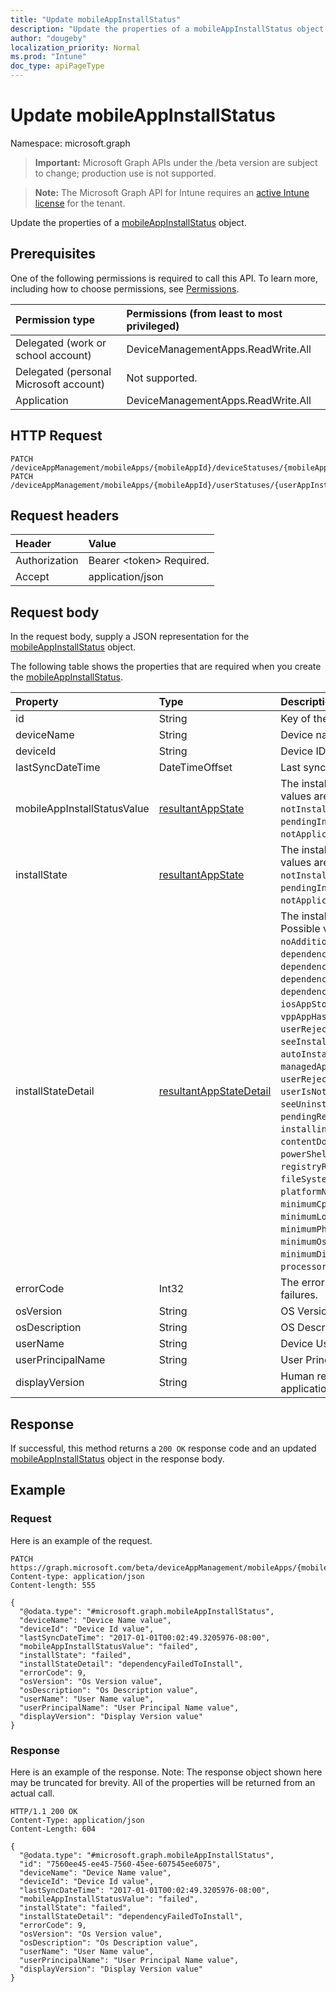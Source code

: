 ```yaml
---
title: "Update mobileAppInstallStatus"
description: "Update the properties of a mobileAppInstallStatus object."
author: "dougeby"
localization_priority: Normal
ms.prod: "Intune"
doc_type: apiPageType
---
```


# Update mobileAppInstallStatus

Namespace: microsoft.graph

> **Important:** Microsoft Graph APIs under the /beta version are subject to change; production use is not supported.

> **Note:** The Microsoft Graph API for Intune requires an [active Intune license](https://go.microsoft.com/fwlink/?linkid=839381) for the tenant.

Update the properties of a [mobileAppInstallStatus](../resources/intune-apps-mobileappinstallstatus.md) object.

## Prerequisites
One of the following permissions is required to call this API. To learn more, including how to choose permissions, see [Permissions](/graph/permissions-reference).

|Permission type|Permissions (from least to most privileged)|
|:---|:---|
|Delegated (work or school account)|DeviceManagementApps.ReadWrite.All|
|Delegated (personal Microsoft account)|Not supported.|
|Application|DeviceManagementApps.ReadWrite.All|

## HTTP Request
<!-- {
  "blockType": "ignored"
}
-->
``` http
PATCH /deviceAppManagement/mobileApps/{mobileAppId}/deviceStatuses/{mobileAppInstallStatusId}
PATCH /deviceAppManagement/mobileApps/{mobileAppId}/userStatuses/{userAppInstallStatusId}/deviceStatuses/{mobileAppInstallStatusId}
```

## Request headers
|Header|Value|
|:---|:---|
|Authorization|Bearer &lt;token&gt; Required.|
|Accept|application/json|

## Request body
In the request body, supply a JSON representation for the [mobileAppInstallStatus](../resources/intune-apps-mobileappinstallstatus.md) object.

The following table shows the properties that are required when you create the [mobileAppInstallStatus](../resources/intune-apps-mobileappinstallstatus.md).

|Property|Type|Description|
|:---|:---|:---|
|id|String|Key of the entity.|
|deviceName|String|Device name|
|deviceId|String|Device ID|
|lastSyncDateTime|DateTimeOffset|Last sync date time|
|mobileAppInstallStatusValue|[resultantAppState](../resources/intune-shared-resultantappstate.md)|The install state of the app. Possible values are: `installed`, `failed`, `notInstalled`, `uninstallFailed`, `pendingInstall`, `unknown`, `notApplicable`.|
|installState|[resultantAppState](../resources/intune-shared-resultantappstate.md)|The install state of the app. Possible values are: `installed`, `failed`, `notInstalled`, `uninstallFailed`, `pendingInstall`, `unknown`, `notApplicable`.|
|installStateDetail|[resultantAppStateDetail](../resources/intune-apps-resultantappstatedetail.md)|The install state detail of the app. Possible values are: `noAdditionalDetails`, `dependencyFailedToInstall`, `dependencyWithRequirementsNotMet`, `dependencyPendingReboot`, `dependencyWithAutoInstallDisabled`, `iosAppStoreUpdateFailedToInstall`, `vppAppHasUpdateAvailable`, `userRejectedUpdate`, `seeInstallErrorCode`, `autoInstallDisabled`, `managedAppNoLongerPresent`, `userRejectedInstall`, `userIsNotLoggedIntoAppStore`, `seeUninstallErrorCode`, `pendingReboot`, `installingDependencies`, `contentDownloaded`, `powerShellScriptRequirementNotMet`, `registryRequirementNotMet`, `fileSystemRequirementNotMet`, `platformNotApplicable`, `minimumCpuSpeedNotMet`, `minimumLogicalProcessorCountNotMet`, `minimumPhysicalMemoryNotMet`, `minimumOsVersionNotMet`, `minimumDiskSpaceNotMet`, `processorArchitectureNotApplicable`.|
|errorCode|Int32|The error code for install or uninstall failures.|
|osVersion|String|OS Version|
|osDescription|String|OS Description|
|userName|String|Device User Name|
|userPrincipalName|String|User Principal Name|
|displayVersion|String|Human readable version of the application|



## Response
If successful, this method returns a `200 OK` response code and an updated [mobileAppInstallStatus](../resources/intune-apps-mobileappinstallstatus.md) object in the response body.

## Example

### Request
Here is an example of the request.
``` http
PATCH https://graph.microsoft.com/beta/deviceAppManagement/mobileApps/{mobileAppId}/deviceStatuses/{mobileAppInstallStatusId}
Content-type: application/json
Content-length: 555

{
  "@odata.type": "#microsoft.graph.mobileAppInstallStatus",
  "deviceName": "Device Name value",
  "deviceId": "Device Id value",
  "lastSyncDateTime": "2017-01-01T00:02:49.3205976-08:00",
  "mobileAppInstallStatusValue": "failed",
  "installState": "failed",
  "installStateDetail": "dependencyFailedToInstall",
  "errorCode": 9,
  "osVersion": "Os Version value",
  "osDescription": "Os Description value",
  "userName": "User Name value",
  "userPrincipalName": "User Principal Name value",
  "displayVersion": "Display Version value"
}
```

### Response
Here is an example of the response. Note: The response object shown here may be truncated for brevity. All of the properties will be returned from an actual call.
``` http
HTTP/1.1 200 OK
Content-Type: application/json
Content-Length: 604

{
  "@odata.type": "#microsoft.graph.mobileAppInstallStatus",
  "id": "7560ee45-ee45-7560-45ee-607545ee6075",
  "deviceName": "Device Name value",
  "deviceId": "Device Id value",
  "lastSyncDateTime": "2017-01-01T00:02:49.3205976-08:00",
  "mobileAppInstallStatusValue": "failed",
  "installState": "failed",
  "installStateDetail": "dependencyFailedToInstall",
  "errorCode": 9,
  "osVersion": "Os Version value",
  "osDescription": "Os Description value",
  "userName": "User Name value",
  "userPrincipalName": "User Principal Name value",
  "displayVersion": "Display Version value"
}
```



